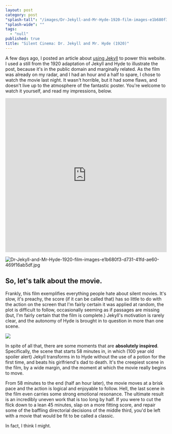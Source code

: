 ```yaml
---
layout: post
category: post
"splash-tall": "/images/Dr-Jekyll-and-Mr-Hyde-1920-film-images-e1b680f3-d731-41fd-ae60-469f16ab5df.jpg"
"splash-wide": ""
tags: 
  - "null"
published: true
title: "Silent Cinema: Dr. Jekyll and Mr. Hyde (1920)"
---
```





A few days ago, I posted an article about [using Jekyll](AndrewRoach.net/Dr.-Jekyll/) to power this website. I used a still from the 1920 adaptation of Jekyll and Hyde to illustrate the post, because it's in the public domain and marginally related. As the film was already on my radar, and I had an hour and a half to spare, I chose to watch the movie last night. It wasn't horrible, but it had some flaws, and doesn't live up to the atmosphere of the fantastic poster. You're welcome to watch it yourself, and read my impressions, below. 

<iframe src="https://archive.org/embed/DrJekyllandMrHyde" width="640" height="480" frameborder="0" webkitallowfullscreen="true" mozallowfullscreen="true"  style="max-width:100%;"></iframe>

![Dr-Jekyll-and-Mr-Hyde-1920-film-images-e1b680f3-d731-41fd-ae60-469f16ab5df.jpg]({{site.baseurl}}/images/Dr-Jekyll-and-Mr-Hyde-1920-film-images-e1b680f3-d731-41fd-ae60-469f16ab5df.jpg)

## So, let's talk about the movie. 

Frankly, this film exemplifies everything people hate about silent movies. It's slow, it's preachy, the score (if it can be called that) has so little to do with the action on the screen that I'm fairly certain it was applied at random, the plot is difficult to follow, occasionally seeming as if passages are missing (but, I'm fairly certain that the film is complete.) Jekyll's motivation is rarely clear, and the autonomy of Hyde is brought in to question in more than one scene. 

![]({{site.baseurl}}/images/Dr._Jekyll_and_Mr._Hyde_(1920)_-_Hyde.jpg)

In spite of all that, there are some moments that are **absolutely inspired**. Specifically, the scene that starts 58 minutes in, in which (100 year old spoiler alert) Jekyll transforms in to Hyde without the use of a potion for the first time, and beats his girlfriend's dad to death. It's the creepiest scene in the film, by a wide margin, and the moment at which the movie really begins to move. 

From 58 minutes to the end (half an hour later), the movie moves at a brisk pace and the action is logical and enjoyable to follow. Hell, the last scene in the film even carries some strong emotional resonance. The ultimate result is an incredibly uneven work that is too long by half. If you were to cut the flick down to a lean 45 minutes, slap on a more fitting score, and repair some of the baffling directorial decisions of the middle third, you'd be left with a movie that would be fit to be called a classic. 

In fact, I think I might.
